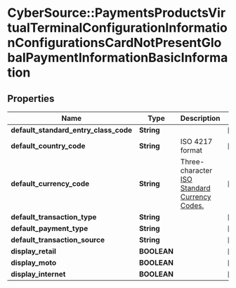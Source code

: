 # CyberSource::PaymentsProductsVirtualTerminalConfigurationInformationConfigurationsCardNotPresentGlobalPaymentInformationBasicInformation

## Properties
Name | Type | Description | Notes
------------ | ------------- | ------------- | -------------
**default_standard_entry_class_code** | **String** |  | [optional] 
**default_country_code** | **String** | ISO 4217 format | [optional] 
**default_currency_code** | **String** | Three-character [ISO Standard Currency Codes.](http://apps.cybersource.com/library/documentation/sbc/quickref/currencies.pdf) | [optional] 
**default_transaction_type** | **String** |  | [optional] 
**default_payment_type** | **String** |  | [optional] 
**default_transaction_source** | **String** |  | [optional] 
**display_retail** | **BOOLEAN** |  | [optional] 
**display_moto** | **BOOLEAN** |  | [optional] 
**display_internet** | **BOOLEAN** |  | [optional] 


